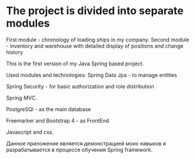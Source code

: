 
# The project is divided into separate modules 
First module - chronology of loading ships in my company.
Second module - inventory and warehouse with detailed display of positions and change history



This is the first version of my Java Spring based project.

Used modules and technologies:
Spring Data Jpa - to manage entities

Spring Security - for basic authorization and role distribution

Spring MVC.

PostgreSQl - as the main database

Freemarker and Bootstrap 4 - as FrontEnd

Javascript and css.

Данное приложение является демонстрацией моих навыков и разрабатывается в процессе обучения Spring framework.

